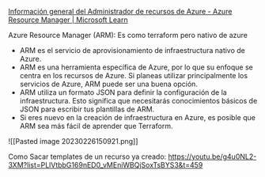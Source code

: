 [Información general del Administrador de recursos de Azure - Azure Resource Manager | Microsoft Learn](https://learn.microsoft.com/es-es/azure/azure-resource-manager/management/overview)

Azure Resource Manager (ARM): Es como terraform pero nativo de azure

-   ARM es el servicio de aprovisionamiento de infraestructura nativo de Azure.
-   ARM es una herramienta específica de Azure, por lo que su enfoque se centra en los recursos de Azure. Si planeas utilizar principalmente los servicios de Azure, ARM puede ser una buena opción.
-   ARM utiliza un formato JSON para definir la configuración de la infraestructura. Esto significa que necesitarás conocimientos básicos de JSON para escribir tus plantillas de ARM.
-   Si eres nuevo en la creación de infraestructura en Azure, es posible que ARM sea más fácil de aprender que Terraform.

![[Pasted image 20230226150921.png]]

Como Sacar templates de un recurso ya creado: https://youtu.be/g4u0NL2-3XM?list=PLlVtbbG169nED0_vMEniWBQjSoxTsBYS3&t=459

